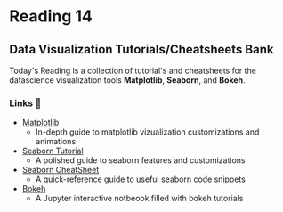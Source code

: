 # Reading 14

## Data Visualization Tutorials/Cheatsheets Bank

Today's Reading is a collection of tutorial's and cheatsheets for the datascience visualization tools __Matplotlib__, __Seaborn__, and __Bokeh__. 

### Links 🔗
- [Matplotlib](https://github.com/rougier/matplotlib-tutorial)
  -   In-depth guide to matplotlib vizualization customizations and animations
- [Seaborn Tutorial](https://seaborn.pydata.org/tutorial.html)
  -   A polished guide to seaborn features and customizations
- [Seaborn CheatSheet](https://s3.amazonaws.com/assets.datacamp.com/blog_assets/Python_Seaborn_Cheat_Sheet.pdf)
  -   A quick-reference guide to useful seaborn code snippets
- [Bokeh](https://hub.gke2.mybinder.org/user/bokeh-bokeh-notebooks-rgulimol/notebooks/tutorial/00%20-%20Introduction%20and%20Setup.ipynb)
  -   A Jupyter interactive notbeook filled with bokeh tutorials
